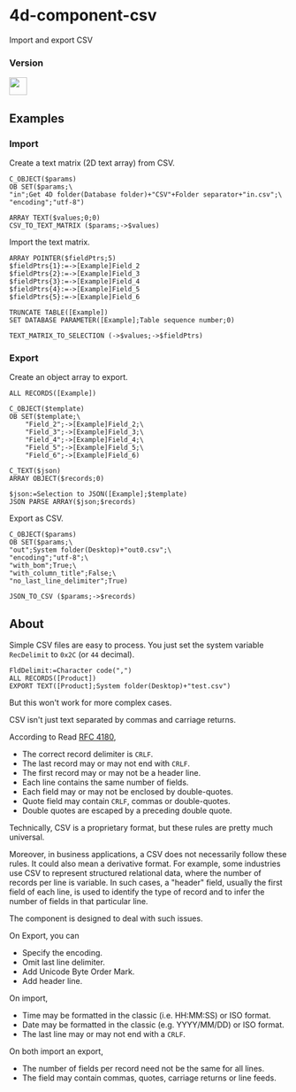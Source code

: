 # 4d-component-csv
Import and export CSV

### Version

<img src="https://cloud.githubusercontent.com/assets/1725068/18940649/21945000-8645-11e6-86ed-4a0f800e5a73.png" width="32" height="32" /> 

## Examples

### Import

Create a text matrix (2D text array) from CSV.

```
C_OBJECT($params)
OB SET($params;\
"in";Get 4D folder(Database folder)+"CSV"+Folder separator+"in.csv";\
"encoding";"utf-8")

ARRAY TEXT($values;0;0)
CSV_TO_TEXT_MATRIX ($params;->$values)
```

Import the text matrix.

```
ARRAY POINTER($fieldPtrs;5)
$fieldPtrs{1}:=->[Example]Field_2
$fieldPtrs{2}:=->[Example]Field_3
$fieldPtrs{3}:=->[Example]Field_4
$fieldPtrs{4}:=->[Example]Field_5
$fieldPtrs{5}:=->[Example]Field_6

TRUNCATE TABLE([Example])
SET DATABASE PARAMETER([Example];Table sequence number;0)

TEXT_MATRIX_TO_SELECTION (->$values;->$fieldPtrs)
```

### Export

Create an object array to export.

```
ALL RECORDS([Example])
		
C_OBJECT($template)
OB SET($template;\
	"Field_2";->[Example]Field_2;\
	"Field_3";->[Example]Field_3;\
	"Field_4";->[Example]Field_4;\
	"Field_5";->[Example]Field_5;\
	"Field_6";->[Example]Field_6)

C_TEXT($json)
ARRAY OBJECT($records;0)

$json:=Selection to JSON([Example];$template)
JSON PARSE ARRAY($json;$records)
```

Export as CSV.

```
C_OBJECT($params)
OB SET($params;\
"out";System folder(Desktop)+"out0.csv";\
"encoding";"utf-8";\
"with_bom";True;\
"with_column_title";False;\
"no_last_line_delimiter";True)

JSON_TO_CSV ($params;->$records)
```

## About

Simple CSV files are easy to process. You just set the system variable ``RecDelimit`` to ``0x2C`` (or ``44`` decimal).

```
FldDelimit:=Character code(",")
ALL RECORDS([Product])
EXPORT TEXT([Product];System folder(Desktop)+"test.csv")
```

But this won't work for more complex cases.

CSV isn't just text separated by commas and carriage returns.

According to Read [RFC 4180](https://www.ietf.org/rfc/rfc4180.txt),

* The correct record delimiter is ``CRLF``.
* The last record may or may not end with ``CRLF``.
* The first record may or may not be a header line.
* Each line contains the same number of fields.
* Each field may or may not be enclosed by double-quotes.
* Quote field may contain ``CRLF``, commas or double-quotes.
* Double quotes are escaped by a preceding double quote.

Technically, CSV is a proprietary format, but these rules are pretty much universal.

Moreover, in business applications, a CSV does not necessarily follow these rules. It could also mean a derivative format. For example, some industries use CSV to represent structured relational data, where the number of records per line is variable. In such cases, a "header" field, usually the first field of each line, is used to identify the type of record and to infer the number of fields in that particular line.

The component is designed to deal with such issues.

On Export, you can

* Specify the encoding.
* Omit last line delimiter.
* Add Unicode Byte Order Mark.
* Add header line.

On import,

* Time may be formatted in the classic (i.e. HH:MM:SS)  or ISO format.
* Date may be formatted in the classic (e.g. YYYY/MM/DD) or ISO format.
* The last line may or may not end with a ``CRLF``.

On both import an export,

* The number of fields per record need not be the same for all lines.
* The field may contain commas, quotes, carriage returns or line feeds.
